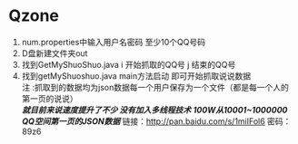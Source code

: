 # Qzone
1. num.properties中输入用户名密码 至少10个QQ号码<br/>
2. D盘新建文件夹out<br/>
4. 找到GetMyShuoShuo.java i 开始抓取的QQ号 j 结束的QQ号<br/>
3. 找到getMyShuoshuo.java main方法启动 即可开始抓取说说数据<br/>
注 :抓取到的数据均为json数据每一个用户保存为一个文件（都是每一个人的第一页的说说）<br/>
***就目前来说速度提升了不少 没有加入多线程技术***
***100W从10001~1000000 QQ空间第一页的JSON数据***
链接：http://pan.baidu.com/s/1miIFol6 密码：89z6
